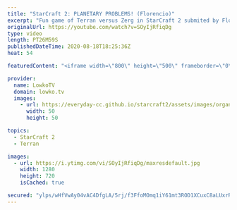 ```yaml
---
title: "StarCraft 2: PLANETARY PROBLEMS! (Florencio)"
excerpt: "Fun game of Terran versus Zerg in StarCraft 2 submited by Florencio. Florencio decides to go for an aggressive Planetary Fortress rush.  Florencio on Twitch: http://twitch.tv/florenciosc  Get more videos & support my work: http://www.patreon.com/lowkotv  My second channel: http://lowko.tv/morelowko Lowko"
originalUrl: https://youtube.com/watch?v=SOyIjRfiqDg
type: video
length: PT26M59S
publishedDateTime: 2020-08-18T18:25:36Z
heat: 54

featuredContent: "<iframe width=\"800\" height=\"500\" frameborder=\"0\" src=\"https://www.youtube.com/embed/SOyIjRfiqDg\" allow=\"accelerometer; autoplay; encrypted-media; gyroscope; picture-in-picture\" allowfullscreen></iframe>"

provider:
  name: LowkoTV
  domain: lowko.tv
  images:
    - url: https://everyday-cc.github.io/starcraft2/assets/images/organizations/lowko.tv-50x50.jpg
      width: 50
      height: 50

topics:
  - StarCraft 2
  - Terran

images:
  - url: https://i.ytimg.com/vi/SOyIjRfiqDg/maxresdefault.jpg
    width: 1280
    height: 720
    isCached: true

secured: "ylps/wHfVwAy04vAC4DfgLA/5rj/f3FfoMOmq1iY61mt3ROD1XCuxC8aLUxrRfE2fI9HfnTkLIoXwpCdwP6tQaktE0Y1FgoT/S/fuFqEpmdYu5ctedjTdWBMf9mUpVtNkD1laZclFaKIp29XZ6nTMtrAU/TsBQJdftMjU+BSG7siP2xq4xFHQjO0TxakYajdXJbudYpS1vWNU6bOTr2y7Qqh2CphfyzbmSHIfipjOFzQ7WxtnXg7muUxQG+MLCmSFJ0zO6GXVyMPLs462K9EWal/9qn+cBI42EGphBT5gt4g0SRDgv27RM5MY9nrJgyhzEqOfW2ptJJCYg4e49XqoSgeVefKwe1VnVq7w7be3cYFnARqjqv2fQtTAHXwNOsYqy/dnlqTqSZp4pgG1PNcPu4qu9hcNzzZeMSgj+wmUt5Ng8LqE8G7Krmd64DCL9kq;9Jge0hTRkozh5MM2dAPhgA=="
---
```


